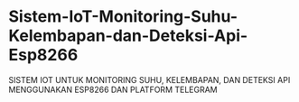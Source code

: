 # Sistem-IoT-Monitoring-Suhu-Kelembapan-dan-Deteksi-Api-Esp8266
SISTEM IOT UNTUK MONITORING SUHU, KELEMBAPAN, DAN DETEKSI API MENGGUNAKAN ESP8266 DAN PLATFORM TELEGRAM
